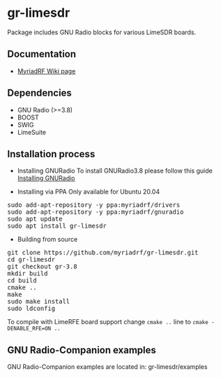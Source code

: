# gr-limesdr

Package includes GNU Radio blocks for various LimeSDR boards.

## Documentation

* [MyriadRF Wiki page](https://wiki.myriadrf.org/Gr-limesdr_Plugin_for_GNURadio)

## Dependencies

* GNU Radio (>=3.8)
* BOOST
* SWIG
* LimeSuite

## Installation process

* Installing GNURadio
To install GNURadio3.8 please follow this guide [Installing GNURadio](https://wiki.gnuradio.org/index.php/InstallingGR)

* Installing via PPA
Only available for Ubuntu 20.04
<pre>
sudo add-apt-repository -y ppa:myriadrf/drivers
sudo add-apt-repository -y ppa:myriadrf/gnuradio
sudo apt update
sudo apt install gr-limesdr
</pre>

* Building from source
<pre>
git clone https://github.com/myriadrf/gr-limesdr.git
cd gr-limesdr
git checkout gr-3.8
mkdir build
cd build
cmake ..
make
sudo make install
sudo ldconfig
</pre>

To compile with LimeRFE board support change `cmake ..` line to `cmake -DENABLE_RFE=ON ..`

## GNU Radio-Companion examples

GNU Radio-Companion examples are located in:
gr-limesdr/examples
